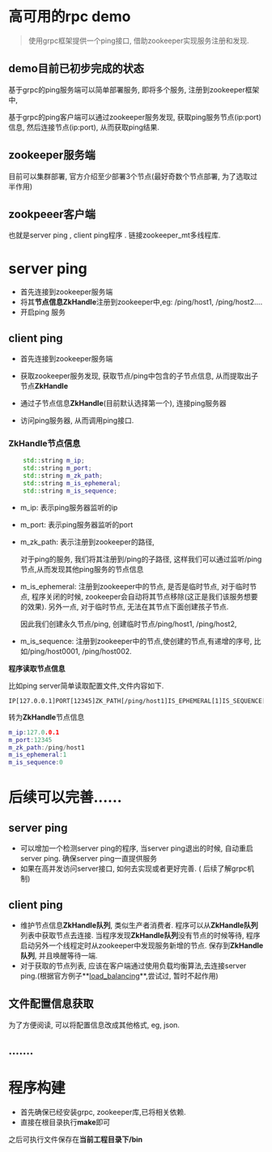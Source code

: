 # 高可用的rpc demo

>使用grpc框架提供一个ping接口, 借助zookeeper实现服务注册和发现.



## demo目前已初步完成的状态

基于grpc的ping服务端可以简单部署服务, 即将多个服务, 注册到zookeeper框架中,

基于grpc的ping客户端可以通过zookeeper服务发现,  获取ping服务节点(ip:port)信息,  然后连接节点(ip:port), 从而获取ping结果.



## zookeeper服务端

目前可以集群部署, 官方介绍至少部署3个节点(最好奇数个节点部署, 为了选取过半作用)



## zookpeeer客户端

也就是server ping ,  client ping程序 .  链接zookeeper_mt多线程库.

# server ping

* 首先连接到zookeeper服务端
* 将其**节点信息ZkHandle**注册到zookeeper中,eg: /ping/host1, /ping/host2....
* 开启ping 服务



## client ping

* 首先连接到zookeeper服务端

* 获取zookeeper服务发现, 获取节点/ping中包含的子节点信息, 从而提取出子节点**ZkHandle**

* 通过子节点信息**ZkHandle**(目前默认选择第一个), 连接ping服务器

* 访问ping服务器, 从而调用ping接口.

  

### ZkHandle节点信息

```cpp
	std::string m_ip;
    std::string m_port;
    std::string m_zk_path;
    std::string m_is_ephemeral;
    std::string m_is_sequence;
```

* m_ip: 表示ping服务器监听的ip

* m_port: 表示ping服务器监听的port

* m_zk_path: 表示注册到zookeeper的路径, 

  对于ping的服务, 我们将其注册到/ping的子路径, 这样我们可以通过监听/ping节点,从而发现其他ping服务的节点信息

* m_is_ephemeral: 注册到zookeeper中的节点, 是否是临时节点, 对于临时节点, 程序关闭的时候, zookeeper会自动将其节点移除(这正是我们该服务想要的效果).  另外一点,  对于临时节点, 无法在其节点下面创建孩子节点.

  因此我们创建永久节点/ping,  创建临时节点/ping/host1, /ping/host2,

* m_is_sequence: 注册到zookeeper中的节点,使创建的节点,有递增的序号, 比如/ping/host0001, /ping/host002.

 

**程序读取节点信息**

比如ping server简单读取配置文件,文件内容如下.

```
IP[127.0.0.1]PORT[12345]ZK_PATH[/ping/host1]IS_EPHEMERAL[1]IS_SEQUENCE[0]
```

转为**ZkHandle**节点信息

```cpp
m_ip:127.0.0.1
m_port:12345
m_zk_path:/ping/host1
m_is_ephemeral:1
m_is_sequence:0
```



# 后续可以完善......



## server ping

* 可以增加一个检测server ping的程序, 当server ping退出的时候, 自动重启server ping. 确保server ping一直提供服务
* 如果在高并发访问server接口,  如何去实现或者更好完善.  ( 后续了解grpc机制)



## client ping

* 维护节点信息**ZkHandle队列**, 类似生产者消费者.  程序可以从**ZkHandle队列**列表中获取节点去连接.  当程序发现**ZkHandle队列**没有节点的时候等待,    程序启动另外一个线程定时从zookeeper中发现服务新增的节点. 保存到**ZkHandle队列**,  并且唤醒等待一端.
* 对于获取的节点列表, 应该在客户端通过使用负载均衡算法,去连接server ping.(根据官方例子**[load_balancing](https://github.com/grpc/grpc/tree/master/examples/cpp/load_balancing)**,尝试过, 暂时不起作用)



## 文件配置信息获取

为了方便阅读, 可以将配置信息改成其他格式, eg, json.



## .......



# 程序构建

* 首先确保已经安装grpc, zookeeper库,已将相关依赖.
* 直接在根目录执行**make**即可

之后可执行文件保存在**当前工程目录下/bin**

